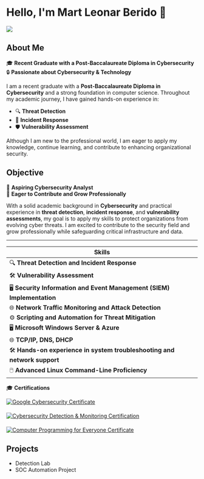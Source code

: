 # Hello, I'm **Mart Leonar Berido** 👋
<a href="https://www.linkedin.com/in/martberido"><img src="https://img.shields.io/badge/-LinkedIn-0072b1?&style=for-the-badge&logo=linkedin&logoColor=white" /></a>

## About Me

🎓 **Recent Graduate with a Post-Baccalaureate Diploma in Cybersecurity**  
🔒 **Passionate about Cybersecurity & Technology**  

I am a recent graduate with a **Post-Baccalaureate Diploma in Cybersecurity** and a strong foundation in computer science. Throughout my academic journey, I have gained hands-on experience in:

- 🔍 **Threat Detection**  
- 🚨 **Incident Response**  
- 🛡️ **Vulnerability Assessment**  

Although I am new to the professional world, I am eager to apply my knowledge, continue learning, and contribute to enhancing organizational security.

## Objective

🚀 **Aspiring Cybersecurity Analyst**  
💼 **Eager to Contribute and Grow Professionally**  

With a solid academic background in **Cybersecurity** and practical experience in **threat detection**, **incident response**, and **vulnerability assessments**, my goal is to apply my skills to protect organizations from evolving cyber threats. I am excited to contribute to the security field and grow professionally while safeguarding critical infrastructure and data.

---

| Skills                                    |
|-----------------------------------------------|
| 🔍 **Threat Detection and Incident Response** |
| 🛠️ **Vulnerability Assessment**               |
| 🖥️ **Security Information and Event Management (SIEM) Implementation** |
| 🌐 **Network Traffic Monitoring and Attack Detection** |
| ⚙️ **Scripting and Automation for Threat Mitigation** |
| 🖥️ **Microsoft Windows Server & Azure**      |
| 🌐 **TCP/IP, DNS, DHCP**                     |
| 🛠️ **Hands-on experience in system troubleshooting and network support** |
| 🖱️ **Advanced Linux Command-Line Proficiency**|

🎓 **Certifications**  

<div style="display: flex; flex-wrap: wrap; gap: 20px;">
  <a href="Certifications/GoogleCybersecurityCertificate.pdf" target="_blank">
    <img src="https://img.shields.io/badge/-Google%20Cybersecurity%20Certificate%20-%2300A9E0?&style=for-the-badge&logo=Coursera&logoColor=white" alt="Google Cybersecurity Certificate" />
  </a>
  <a href="Certifications/Cybersecurity%20Monitoring%20and%20Detection%20Lab.pdf" target="_blank">
    <img src="https://img.shields.io/badge/-Cybersecurity%20Detection%20%26%20Monitoring%20Certification%20-%230081C0?&style=for-the-badge&logo=Udemy&logoColor=white" alt="Cybersecurity Detection & Monitoring Certification" />
  </a>
  <a href="Certifications/Computer%20Programming%20for%20Everyone%20-%20Certificate.pdf" target="_blank">
    <img src="https://img.shields.io/badge/-Computer%20Programming%20for%20Everyone%20Certificate%20-%2300A9E0?&style=for-the-badge&logo=Coursera&logoColor=white" alt="Computer Programming for Everyone Certificate" />
  </a>
</div>

## Projects
- Detection Lab
- SOC Automation Project
